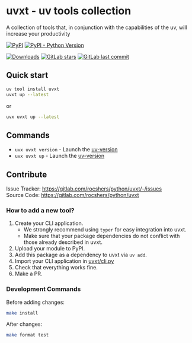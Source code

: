 # uvxt - uv tools collection

A collection of tools that, in conjunction with the capabilities of the uv, will increase your productivity

[![PyPI](https://img.shields.io/pypi/v/uvxt)](https://pypi.org/project/uvxt/)
[![PyPI - Python Version](https://img.shields.io/pypi/pyversions/uvxt)](https://pypi.org/project/uvxt/)

[![Downloads](https://static.pepy.tech/badge/uvxt)](https://pepy.tech/project/uvxt)
[![GitLab stars](https://img.shields.io/gitlab/stars/rocshers/python/uvxt)](https://gitlab.com/rocshers/python/uvxt)
[![GitLab last commit](https://img.shields.io/gitlab/last-commit/rocshers/python/uvxt)](https://gitlab.com/rocshers/python/uvxt)

## Quick start

```bash
uv tool install uvxt
uvxt up --latest
```

or

```bash
uvx uvxt up --latest
```

## Commands

- `uvx uvxt version` - Launch the [uv-version](https://pypi.org/project/uv-version/)
- `uvx uvxt up` - Launch the [uv-version](https://pypi.org/project/uv-up/)

## Contribute

Issue Tracker: <https://gitlab.com/rocshers/python/uvxt/-/issues>  
Source Code: <https://gitlab.com/rocshers/python/uvxt>

### How to add a new tool?

1) Create your CLI application.
   - We strongly recommend using `typer` for easy integration into uvxt.
   - Make sure that your package dependencies do not conflict with those already described in uvxt.
2) Upload your module to PyPI.
3) Add this package as a dependency to uvxt via `uv add`.
4) Import your CLI application in [uvxt/cli.py](./uvxt/cli.py)
5) Check that everything works fine.
6) Make a PR.

### Development Commands

Before adding changes:

```bash
make install
```

After changes:

```bash
make format test
```
